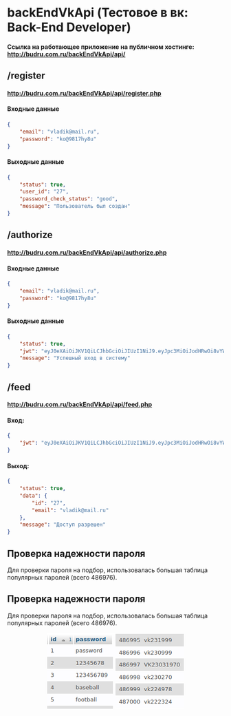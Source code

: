 # backEndVkApi (Тестовое в вк: Back-End Developer)
#### Ссылка на работающее приложение на публичном хостинге: http://budru.com.ru/backEndVkApi/api/

## /register
#### http://budru.com.ru/backEndVkApi/api/register.php
#### Входные данные
```json
{
    "email": "vladik@mail.ru",
    "password": "ko@9817hy8u"
}
```
#### Выходные данные
```json
{
    "status": true,
    "user_id": "27",
    "password_check_status": "good",
    "message": "Пользователь был создан"
}
```

## /authorize
#### http://budru.com.ru/backEndVkApi/api/authorize.php
#### Входные данные
```json
{
    "email": "vladik@mail.ru",
    "password": "ko@9817hy8u"
}
```
#### Выходные данные
```json
{
    "status": true,
    "jwt": "eyJ0eXAiOiJKV1QiLCJhbGciOiJIUzI1NiJ9.eyJpc3MiOiJodHRwOi8vYW55LXNpdGUub3JnIiwiYXVkIjoiaHR0cDovL2FueS1zaXRlLmNvbSIsImlhdCI6MTM1Njk5OTUyNCwibmJmIjoxMzU3MDAwMDAwLCJkYXRhIjp7ImlkIjoiMjciLCJlbWFpbCI6InZsYWRpa0BtYWlsLnJ1In19.p-63bniRfOKTU1gGnsMosENzSKpa1iJW2gc4Hf8hw2w",
    "message": "Успешный вход в систему"
}
```


## /feed
#### http://budru.com.ru/backEndVkApi/api/feed.php
#### Вход:
```json
{
    "jwt": "eyJ0eXAiOiJKV1QiLCJhbGciOiJIUzI1NiJ9.eyJpc3MiOiJodHRwOi8vYW55LXNpdGUub3JnIiwiYXVkIjoiaHR0cDovL2FueS1zaXRlLmNvbSIsImlhdCI6MTM1Njk5OTUyNCwibmJmIjoxMzU3MDAwMDAwLCJkYXRhIjp7ImlkIjoiMjciLCJlbWFpbCI6InZsYWRpa0BtYWlsLnJ1In19.p-63bniRfOKTU1gGnsMosENzSKpa1iJW2gc4Hf8hw2w"
}
```
#### Выход:
```json
{
    "status": true,
    "data": {
        "id": "27",
        "email": "vladik@mail.ru"
    },
    "message": "Доступ разрешен"
}
```

## Проверка надежности пароля
Для проверки пароля на подбор, использовалась большая таблица популярных паролей (всего 486976).
## Проверка надежности пароля
Для проверки пароля на подбор, использовалась большая таблица популярных паролей (всего 486976).
<center><img src="https://github.com/Vlasdislav/backEndVkApi/raw/main/README/common_passwords.jpg"></center>
<!-- ![table_common_password](https://github.com/Vlasdislav/backEndVkApi/raw/main/README/common_passwords.jpg) -->
